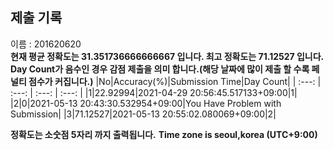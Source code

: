 


  
## 제출 기록  
이름 : 201620620  
**현재 평균 정확도는 31.351736666666667 입니다. 최고 정확도는 71.12527 입니다.**  
**Day Count가 음수인 경우 감점 제출을 의미 합니다.(해당 날짜에 많이 제출 할 수록 페널티 점수가 커집니다.)**
|No|Accuracy(%)|Submission Time|Day Count|
| :---: | :---: | :---: | :---: |
|1|22.92994|2021-04-29 20:56:45.517133+09:00|1|
|2|0|2021-05-13 20:43:30.532954+09:00|You Have Problem with Submission|
|3|71.12527|2021-05-13 20:55:02.080069+09:00|2|


**정확도는 소숫점 5자리 까지 출력됩니다.**
**Time zone is seoul,korea (UTC+9:00)**

